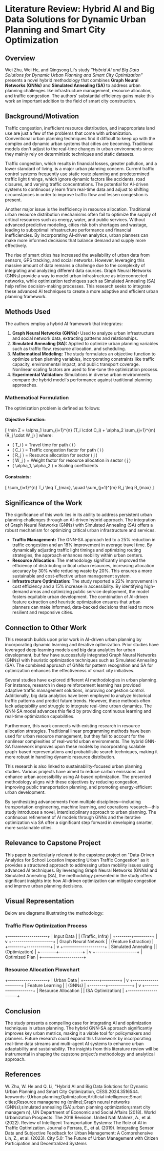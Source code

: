 # Literature Review: Hybrid AI and Big Data Solutions for Dynamic Urban Planning and Smart City Optimization

## Overview
Wei Zhu, Wei He, and Qingsong Li's study *"Hybrid AI and Big Data Solutions for Dynamic Urban Planning and Smart City Optimization"* presents a novel hybrid methodology that combines **Graph Neural Networks (GNNs)** and **Simulated Annealing (SA)** to address urban planning challenges like infrastructure management, resource allocation, and traffic congestion. The authors' substantial efficiency gains make this work an important addition to the field of smart city construction.

## Background/Motivation
Traffic congestion, inefficient resource distribution, and inappropriate land use are just a few of the problems that come with urbanization. Conventional urban planning techniques find it difficult to keep up with the complex and dynamic urban systems that cities are becoming. Traditional models don't adjust to the real-time changes in urban environments since they mainly rely on deterministic techniques and static datasets.

Traffic congestion, which results in financial losses, greater pollution, and a lower standard of living, is a major urban planning concern. Current traffic control systems frequently use static route planning and predetermined traffic light timings, which ignore dynamic factors like accidents, road closures, and varying traffic concentrations. The potential for AI-driven systems to continuously learn from real-time data and adjust to shifting circumstances in order to improve traffic flow and lessen congestion is present.

Another major issue is the inefficiency in resource allocation. Traditional urban resource distribution mechanisms often fail to optimize the supply of critical resources such as energy, water, and public services. Without advanced predictive modeling, cities risk both shortages and wastage, leading to suboptimal infrastructure performance and financial inefficiencies. By incorporating AI-driven analytics, urban planners can make more informed decisions that balance demand and supply more effectively.

The rise of smart cities has increased the availability of urban data from sensors, GPS tracking, and social networks. However, leveraging this massive amount of data remains a challenge due to the complexity of integrating and analyzing different data sources. Graph Neural Networks (GNNs) provide a way to model urban infrastructure as interconnected networks, while optimization techniques such as Simulated Annealing (SA) help refine decision-making processes. This research seeks to integrate these advanced AI techniques to create a more adaptive and efficient urban planning framework.

## Methods Used
The authors employ a hybrid AI framework that integrates:
1. **Graph Neural Networks (GNNs):** Used to analyze urban infrastructure and social network data, extracting patterns and relationships.
2. **Simulated Annealing (SA):** Applied to optimize urban planning variables such as traffic flow, resource allocation, and scheduling.
3. **Mathematical Modeling:** The study formulates an objective function to optimize urban planning variables, incorporating constraints like traffic capacity, environmental impact, and public transport coverage. Nonlinear scaling factors are used to fine-tune the optimization process.
4. **Experimental Validation:** Simulations in diverse urban environments compare the hybrid model's performance against traditional planning approaches.

### Mathematical Formulation
The optimization problem is defined as follows:

#### Objective Function:
\[
\min Z = \alpha_1 \sum_{i=1}^{n} (T_i \cdot C_i) + \alpha_2 \sum_{j=1}^{m} (R_j \cdot W_j)
\]
where:
- \( T_i \) = Travel time for path \( i \)
- \( C_i \) = Traffic congestion factor for path \( i \)
- \( R_j \) = Resource allocation for sector \( j \)
- \( W_j \) = Weight factor for resource allocation in sector \( j \)
- \( \alpha_1, \alpha_2 \) = Scaling coefficients

#### Constraints:
\[
\sum_{i=1}^{n} T_i \leq T_{max}, \quad \sum_{j=1}^{m} R_j \leq R_{max}
\]

## Significance of the Work
The significance of this work lies in its ability to address persistent urban planning challenges through an AI-driven hybrid approach. The integration of Graph Neural Networks (GNNs) with Simulated Annealing (SA) offers a robust mechanism for optimizing critical urban infrastructure and services.
- **Traffic Management:** The GNN-SA approach led to a 25% reduction in traffic congestion and an 18% improvement in average travel time. By dynamically adjusting traffic light timings and optimizing routing strategies, the approach enhances mobility within urban centers.
- **Resource Allocation:**  The methodology significantly improved the efficiency of distributing critical urban resources, increasing allocation accuracy by 30% while reducing waste by 20%. This ensures a more sustainable and cost-effective urban management system.
- **Infrastructure Optimization:** The study reported a 22% improvement in cost efficiency and a 15% increase in accessibility. By identifying high-demand areas and optimizing public service deployment, the model fosters equitable urban development.
  The combination of AI-driven feature extraction and heuristic optimization ensures that urban planners can make informed, data-backed decisions that lead to more resilient and responsive cities.
## Connection to Other Work
This research builds upon prior work in AI-driven urban planning by incorporating dynamic learning and iterative optimization. Prior studies have leveraged deep learning models and big data analytics for urban development, but few have successfully integrated Graph Neural Networks (GNNs) with heuristic optimization techniques such as Simulated Annealing (SA). The combined approach of GNNs for pattern recognition and SA for optimization enhances the effectiveness of smart city initiatives.

Several studies have explored different AI methodologies in urban planning. For instance, research in deep reinforcement learning has provided adaptive traffic management solutions, improving congestion control. Additionally, big data analytics have been employed to analyze historical traffic patterns and predict future trends. However, these methods often lack adaptability and struggle to integrate real-time urban dynamics. The GNN-SA model advances this field by providing continuous learning and real-time optimization capabilities.

Furthermore, this work connects with existing research in resource allocation strategies. Traditional linear programming methods have been used for urban resource management, but they fail to account for the nonlinear complexities of real-world urban environments. The hybrid GNN-SA framework improves upon these models by incorporating scalable graph-based representations and probabilistic search techniques, making it more robust in handling dynamic resource distribution.

This research is also linked to sustainability-focused urban planning studies. Various projects have aimed to reduce carbon emissions and enhance urban accessibility using AI-based optimization. The presented methodology aligns with these objectives by reducing congestion, improving public transportation planning, and promoting energy-efficient urban development.

By synthesizing advancements from multiple disciplines—including transportation engineering, machine learning, and operations research—this study introduces a novel, interdisciplinary approach to urban planning. The continuous refinement of AI models through GNNs and the iterative optimization via SA offer a significant step forward in developing smarter, more sustainable cities.

## Relevance to Capstone Project
This paper is particularly relevant to the capstone project on "Data-Driven Analytics for School Location Impacting Urban Traffic Congestion" as it provides a structured approach to addressing urban mobility issues using advanced AI techniques. By leveraging Graph Neural Networks (GNNs) and Simulated Annealing (SA), the methodology presented in the study offers significant insights into how AI-driven optimization can mitigate congestion and improve urban planning decisions.


## Visual Representation
Below are diagrams illustrating the methodology:

### Traffic Flow Optimization Process
+--------------------+
| Input Data |
| (Traffic, Infra) |
+--------+---------+
|
v
+---------------------+
| Graph Neural Network |
| (Feature Extraction) |
+--------+------------+
|
v
+---------------------+
| Simulated Annealing |
| (Optimization) |
+--------+------------+
|
v
+---------------------+
| Optimized Plan |
+---------------------+


### Resource Allocation Flowchart
+--------------------+
| Urban Data |
+--------+---------+
|
v
+---------------------+
| Feature Learning |
| (GNNs) |
+--------+------------+
|
v
+---------------------+
| Resource Allocation |
| (SA Optimization) |
+---------------------+

## Conclusion
The study presents a compelling case for integrating AI and optimization techniques in urban planning. The hybrid GNN-SA approach significantly improves key urban metrics, making it a viable tool for policymakers and planners. Future research could expand this framework by incorporating real-time data streams and multi-agent AI systems to enhance urban adaptability and sustainability. The insights from this literature review will be instrumental in shaping the capstone project’s methodology and analytical approach.
## References
W. Zhu, W. He and Q. Li, "Hybrid AI and Big Data Solutions for Dynamic Urban Planning and Smart City Optimization,
CESS.2024.3516544. keywords: {Urban planning;Optimization;Artificial intelligence;Smart cities;Resource manageme ng (online);Graph neural networks (GNNs);simulated annealing (SA);urban planning optimization;smart city managem n},
UN Department of Economic and Social Affairs (2018). World Urbanization Prospects: The 2018 Revision. United Nati
Mahrez, A., et al. (2022). Review of Intelligent Transportation Systems: The Role of AI in Traffic Optimization. Journal o
Ferrara, E., et al. (2019). Integrating Sensor Data and Subjective Feedback for Urban Management: A Comprehensive
Lin, Z., et al. (2023). City 5.0: The Future of Urban Management with Citizen Participation and Decentralized Systems


